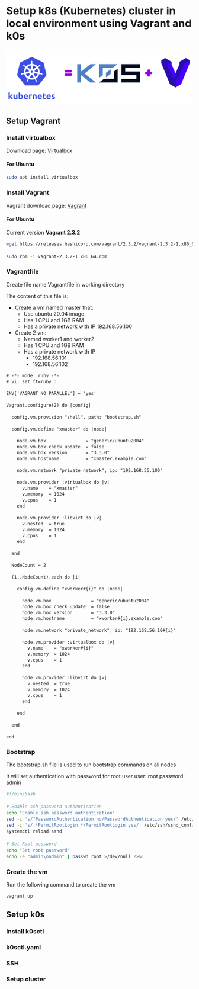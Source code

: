 # Setup k8s (Kubernetes) cluster in local environment using Vagrant and k0s

![Vagrant and k0s](./k8s_k0s_vagrant.png)

## Setup Vagrant
### Install virtualbox
Download page: [Virtualbox](https://www.virtualbox.org/wiki/Downloads)

#### For Ubuntu
```bash
sudo apt install virtualbox
```
### Install Vagrant
Vagrant download page: [Vagrant](https://developer.hashicorp.com/vagrant/downloads)

#### For Ubuntu
Current version **Vagrant 2.3.2**
```bash
wget https://releases.hashicorp.com/vagrant/2.3.2/vagrant-2.3.2-1.x86_64.rpm

sudo rpm -i vagrant-2.3.2-1.x86_64.rpm
```
### Vagrantfile
Create file name Vagrantfile in working directory

The content of this file is:
- Create a vm named master that:
    - Use ubuntu 20.04 image
    - Has 1 CPU and 1GB RAM
    - Has a private network with IP 192.168.56.100
- Create 2 vm:
    - Named worker1 and worker2
    - Has 1 CPU and 1GB RAM
    - Has a private network with IP
        - 192.168.56.101
        - 192.168.56.102
```
# -*- mode: ruby -*-
# vi: set ft=ruby :

ENV['VAGRANT_NO_PARALLEL'] = 'yes'

Vagrant.configure(2) do |config|

  config.vm.provision "shell", path: "bootstrap.sh"

  config.vm.define "xmaster" do |node|

    node.vm.box               = "generic/ubuntu2004"
    node.vm.box_check_update  = false
    node.vm.box_version       = "3.3.0"
    node.vm.hostname          = "xmaster.example.com"

    node.vm.network "private_network", ip: "192.168.56.100"

    node.vm.provider :virtualbox do |v|
      v.name    = "xmaster"
      v.memory  = 1024
      v.cpus    = 1
    end

    node.vm.provider :libvirt do |v|
      v.nested  = true
      v.memory  = 1024
      v.cpus    = 1
    end

  end

  NodeCount = 2

  (1..NodeCount).each do |i|

    config.vm.define "xworker#{i}" do |node|

      node.vm.box               = "generic/ubuntu2004"
      node.vm.box_check_update  = false
      node.vm.box_version       = "3.3.0"
      node.vm.hostname          = "xworker#{i}.example.com"

      node.vm.network "private_network", ip: "192.168.56.10#{i}"

      node.vm.provider :virtualbox do |v|
        v.name    = "xworker#{i}"
        v.memory  = 1024
        v.cpus    = 1
      end

      node.vm.provider :libvirt do |v|
        v.nested  = true
        v.memory  = 1024
        v.cpus    = 1
      end

    end

  end

end

```

### Bootstrap
The bootstrap.sh file is used to run bootstrap commands on all nodes

It will set authentication with password for root user 
user: root
password: admin

```bash
#!/bin/bash

# Enable ssh password authentication
echo "Enable ssh password authentication"
sed -i 's/^PasswordAuthentication no/PasswordAuthentication yes/' /etc/ssh/sshd_config
sed -i 's/.*PermitRootLogin.*/PermitRootLogin yes/' /etc/ssh/sshd_config
systemctl reload sshd

# Set Root password
echo "Set root password"
echo -e "admin\nadmin" | passwd root >/dev/null 2>&1
```

### Create the vm
Run the following command to create the vm
```bash
vagrant up
```

## Setup k0s
### Install k0sctl
### k0sctl.yaml
### SSH
### Setup cluster
